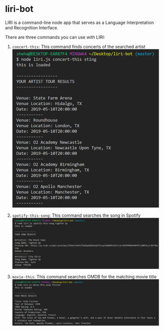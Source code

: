 # liri-bot
LIRI is a command-line node app that serves as a Language Interpretation and Recognition Interface.

There are three commands you can use with LIRI:

1) `concert-this`: This command finds concerts of the searched artist
![Concert-this](/concert.png)

2) `spotify-this-song`: This command searches the song in Spotify
![spotify-this](/spotify.png)

3) `movie-this`: This command searches OMDB for the matching movie title
![movie-this](/movie.png)
